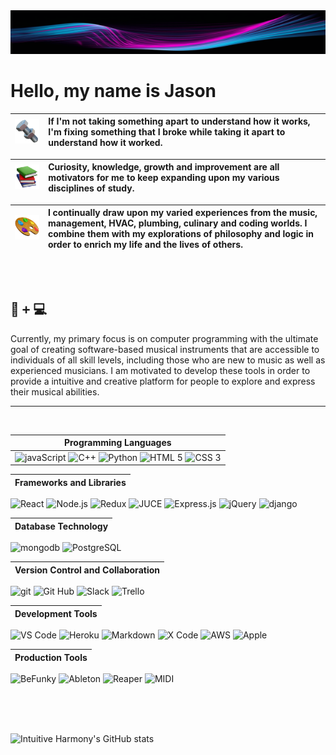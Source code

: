 <img height='70em' width='100%' src='./images/neonStream.png' />

# Hello, my name is Jason

| <img width='100em' src='./images/nutAndBolt.png' /> | If I'm not taking something apart to understand how it works, I'm fixing something that I broke while taking it apart to understand how it worked.
| - | :- |

| <img width='90em' src='./images/books.png' /> | Curiosity, knowledge, growth and improvement are all motivators for me to keep expanding upon my various disciplines of study.
| - | :- |

| <img width='170em' src='./images/artistPalette.png' /> | I continually draw upon my varied experiences from the music, management, HVAC, plumbing, culinary and coding worlds. I combine them with my explorations of philosophy and logic in order to enrich my life and the lives of others.
| - | :- |
 

<br/>
<br/>

## 🎹 <kbd>+</kbd> 💻 
Currently, my primary focus is on computer programming with the ultimate goal of creating software-based musical instruments that are accessible to individuals of all skill levels, including those who are new to music as well as experienced musicians. I am motivated to develop these tools in order to provide a intuitive and creative platform for people to explore and express their musical abilities.

<hr/>
<br/>



<!-- 
## 🛠️ 

If I'm not taking something apart to understand how it works, I'm fixing something that I broke while taking it apart to understand how it worked. 

## 🔎 

Curiosity, knowledge, growth and improvement are all motivators for me to keep expanding upon my various disciplines of study. I continually draw upon my varied experiences from the music, management, HVAC, plumbing, culinary and coding worlds. I combine them with my explorations of philosophy and logic in order to enrich my life and the lives of others.
 -->


| Programming Languages |
| -|
| <img title='javaScript' width="40em" src="https://cdn.jsdelivr.net/gh/devicons/devicon/icons/javascript/javascript-original.svg" /> <img title='C++' width='40em' src="https://cdn.jsdelivr.net/gh/devicons/devicon/icons/cplusplus/cplusplus-original.svg" /> <img title='Python' width='40em' src="https://cdn.jsdelivr.net/gh/devicons/devicon/icons/python/python-original.svg" /> <img title='HTML 5' width='40em' src="https://cdn.jsdelivr.net/gh/devicons/devicon/icons/html5/html5-original.svg" /> <img title='CSS 3' width='40em' src="https://cdn.jsdelivr.net/gh/devicons/devicon/icons/css3/css3-original.svg" /> |

| Frameworks and Libraries | 
| - |
<img title='React' width='40em' src="https://cdn.jsdelivr.net/gh/devicons/devicon/icons/react/react-original.svg" /> <img title='Node.js' width='40em' src="https://cdn.jsdelivr.net/gh/devicons/devicon/icons/nodejs/nodejs-original.svg" /> <img title='Redux' width='40em' src="https://cdn.jsdelivr.net/gh/devicons/devicon/icons/redux/redux-original.svg" /> <img title='JUCE' width='40em' src="https://upload.wikimedia.org/wikipedia/commons/6/6b/JUCE_Logo.png?20160127093944" />  <img title='Express.js' width='40em' src="https://cdn.jsdelivr.net/gh/devicons/devicon/icons/express/express-original.svg" /> <img title='jQuery' width='40em' src="https://cdn.jsdelivr.net/gh/devicons/devicon/icons/jquery/jquery-original.svg" /> <img title='django' width='40em' src="https://cdn.jsdelivr.net/gh/devicons/devicon/icons/django/django-plain.svg" />  

| Database Technology | 
| - |
<img title='mongodb' width='40em' src="https://cdn.jsdelivr.net/gh/devicons/devicon/icons/mongodb/mongodb-plain.svg" /> <img title='PostgreSQL' width='40em' src="https://cdn.jsdelivr.net/gh/devicons/devicon/icons/postgresql/postgresql-original.svg" />

| Version Control and Collaboration | 
| - |
<img title='git' width='40em' src="https://cdn.jsdelivr.net/gh/devicons/devicon/icons/git/git-original.svg" /> <img title='Git Hub' width='40em' src="https://cdn.jsdelivr.net/gh/devicons/devicon/icons/github/github-original.svg" />  <img title='Slack' width='40em' src="https://cdn.jsdelivr.net/gh/devicons/devicon/icons/slack/slack-original.svg" /> <img title='Trello' width='40em' src="https://cdn.jsdelivr.net/gh/devicons/devicon/icons/trello/trello-plain.svg" />

| Development Tools | 
| - |
<img title='VS Code' width='40em' src="https://cdn.jsdelivr.net/gh/devicons/devicon/icons/vscode/vscode-original.svg" /> <img title='Heroku' width='40em' src="https://cdn.jsdelivr.net/gh/devicons/devicon/icons/heroku/heroku-original.svg" /> <img title='Markdown' width='40em' src="https://cdn.jsdelivr.net/gh/devicons/devicon/icons/markdown/markdown-original.svg" /> <img title='X Code' width='40em' src="https://cdn.jsdelivr.net/gh/devicons/devicon/icons/xcode/xcode-original.svg" /> <img title='AWS' width='40em' src='https://cdn.freebiesupply.com/logos/large/2x/aws-logo-logo-png-transparent.png'> <img title='Apple' width='34em' src="https://cdn.freebiesupply.com/logos/large/2x/apple-1-logo-png-transparent.png" /> 
<!-- <img width='40em' src="https://upload.wikimedia.org/wikipedia/commons/thumb/1/18/ISO_C%2B%2B_Logo.svg/1822px-ISO_C%2B%2B_Logo.svg.png" /> -->

| Production Tools | 
| - |
<img title='BeFunky' width='43em' src='https://store-images.s-microsoft.com/image/apps.4318.14279828532699200.dfba412e-29c8-45b2-84bc-062988aabbe2.feaa150b-7c40-4622-a94e-b72ab8d4d2e6?w=120' /> <img title='Ableton' width='50em' src='https://icon-library.com/images/ableton-icon/ableton-icon-17.jpg' /> <img title='Reaper' width='40em' src='https://millennialmind.co/wp-content/uploads/2019/05/reaper.png' /> <img title='MIDI' width='41em' src='https://cdn.icon-icons.com/icons2/2248/PNG/512/midi_port_icon_135398.png' />

<br/>
<br/>
<br/>
 
<!-- https://github.com/anuraghazra/github-readme-stats/blob/master/themes/README.md -->
![Intuitive Harmony's GitHub stats](https://github-readme-stats.vercel.app/api?username=intuitiveharmony&show_icons=true&theme=aura_dark) 




